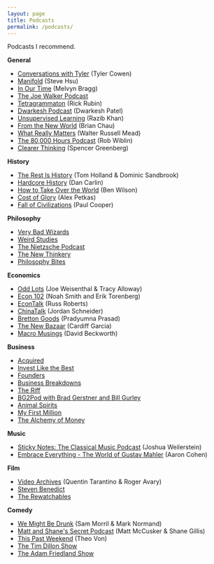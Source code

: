 ```yaml
---
layout: page
title: Podcasts
permalink: /podcasts/
---
```

Podcasts I recommend.

**General**
- [Conversations with Tyler](https://conversationswithtyler.com/) (Tyler Cowen)
- [Manifold](https://www.manifold1.com/) (Steve Hsu)
- [In Our Time](https://www.bbc.co.uk/programmes/b006qykl) (Melvyn Bragg)
- [The Joe Walker Podcast](https://josephnoelwalker.com/)
- [Tetragrammaton](https://www.tetragrammaton.com/) (Rick Rubin)
- [Dwarkesh Podcast](https://www.dwarkeshpatel.com/podcast) (Dwarkesh Patel)
- [Unsupervised Learning](https://unsupervisedlearning.libsyn.com/site) (Razib Khan)
- [From the New World](https://www.fromthenew.world/podcast) (Brian Chau)
- [What Really Matters](https://www.tabletmag.com/podcasts/what-really-matters) (Walter Russell Mead)
- [The 80,000 Hours Podcast](https://80000hours.org/podcast/) (Rob Wiblin)
- [Clearer Thinking](https://podcast.clearerthinking.org/) (Spencer Greenberg)

**History**
- [The Rest Is History](https://podcasts.apple.com/gb/podcast/the-rest-is-history/id1537788786) (Tom Holland & Dominic Sandbrook)
- [Hardcore History](https://www.dancarlin.com/) (Dan Carlin)
- [How to Take Over the World](https://www.takeoverpod.com/) (Ben Wilson)
- [Cost of Glory](https://ancientlifecoach.com/) (Alex Petkas)
- [Fall of Civilizations](https://fallofcivilizationspodcast.com/) (Paul Cooper)

**Philosophy**
- [Very Bad Wizards](https://sites.libsyn.com/474285/site)
- [Weird Studies](https://www.weirdstudies.com/)
- [The Nietzsche Podcast](https://www.patreon.com/untimelyreflections)
- [The New Thinkery](https://thenewthinkery.libsyn.com/website)
- [Philosophy Bites](http://www.philosophybites.com/)

**Economics**
- [Odd Lots](https://www.bloomberg.com/oddlots) (Joe Weisenthal & Tracy Alloway)
- [Econ 102](https://www.podpage.com/econ102/) (Noah Smith and Erik Torenberg)
- [EconTalk](https://simplecast.econtalk.org/) (Russ Roberts)
- [ChinaTalk](https://www.chinatalk.media/) (Jordan Schneider)
- [Bretton Goods](https://brettongoods.substack.com/) (Pradyumna Prasad)
- [The New Bazaar](https://shows.acast.com/the-new-bazaar) (Cardiff Garcia)
- [Macro Musings](https://macromarketmusings.blogspot.com/) (David Beckworth)

**Business**
- [Acquired](https://www.acquired.fm/)
- [Invest Like the Best](https://www.joincolossus.com/episodes?prod-episode-release-desc%5BrefinementList%5D%5BpodcastName%5D%5B0%5D=Invest%20Like%20the%20Best)
- [Founders](https://www.joincolossus.com/)
- [Business Breakdowns](https://www.joincolossus.com/)
- [The Riff](https://www.podpage.com/theriff/)
- [BG2Pod with Brad Gerstner and Bill Gurley](https://creators.spotify.com/pod/show/bg2pod)
- [Animal Spirits](https://awealthofcommonsense.com/podcast/)
- [My First Million](https://www.mfmpod.com/)
- [The Alchemy of Money](https://podcasters.spotify.com/pod/show/frederik-gieschen)

**Music**
- [Sticky Notes: The Classical Music Podcast](https://stickynotespodcast.libsyn.com/) (Joshua Weilerstein)
- [Embrace Everything - The World of Gustav Mahler](https://art19.com/shows/embrace-everything-the-world-of-gustav-mahler) (Aaron Cohen)

**Film**
- [Video Archives](https://podcasts.apple.com/us/podcast/the-video-archives-podcast-with-quentin-tarantino/id1627069896) (Quentin Tarantino & Roger Avary)
- [Steven Benedict](http://www.stevenbenedict.ie/category/podcasts/)
- [The Rewatchables](https://www.theringer.com/the-rewatchables)

**Comedy**
- [We Might Be Drunk](https://sites.libsyn.com/317828/wemightbedrunk) (Sam Morril & Mark Normand)
- [Matt and Shane's Secret Podcast](https://audioboom.com/channels/5118708-matt-and-shane-s-secret-podcast) (Matt McCusker & Shane Gillis)
- [This Past Weekend](https://www.theovon.com/this-past-weekend) (Theo Von)
- [The Tim Dillon Show](https://audioboom.com/channels/5093219-the-tim-dillon-show)
- [The Adam Friedland Show](https://audioboom.com/channels/5111301-the-adam-friedland-show-podcast)

